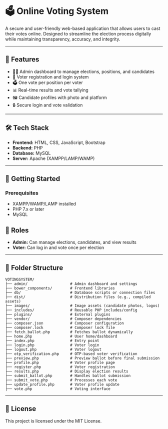# 🗳️ Online Voting System

A secure and user-friendly web-based application that allows users to cast their votes online. Designed to streamline the election process digitally while maintaining transparency, accuracy, and integrity.

---

## 📌 Features

- 🧑‍💼 Admin dashboard to manage elections, positions, and candidates  
- 👥 Voter registration and login system  
- 🗳️ One vote per position per voter  
- 📊 Real-time results and vote tallying  
- 🖼️ Candidate profiles with photo and platform  
- 🔒 Secure login and vote validation

---

## 🛠️ Tech Stack

- **Frontend:** HTML, CSS, JavaScript, Bootstrap  
- **Backend:** PHP  
- **Database:** MySQL  
- **Server:** Apache (XAMPP/LAMP/WAMP)

---

## 🚀 Getting Started

### Prerequisites

- XAMPP/WAMP/LAMP installed  
- PHP 7.x or later  
- MySQL  

## 🔐 Roles

- **Admin:** Can manage elections, candidates, and view results  
- **Voter:** Can log in and vote once per election

---

## 📂 Folder Structure

```
VOTINGSYSTEM/
├── admin/                   # Admin dashboard and settings
├── bower_components/        # Frontend libraries
├── db/                      # Database scripts or connection files
├── dist/                    # Distribution files (e.g., compiled assets)
├── images/                  # Image assets (candidate photos, logos)
├── includes/                # Reusable PHP includes/config
├── plugins/                 # External plugins
├── vendor/                  # Composer dependencies
├── composer.json            # Composer configuration
├── composer.lock            # Composer lock file
├── fetch_ballot.php         # Fetches ballot dynamically
├── home.php                 # User home/dashboard
├── index.php                # Entry point
├── login.php                # Voter login
├── logout.php               # Voter logout
├── otp_verification.php     # OTP-based voter verification
├── preview.php              # Preview ballot before final submission
├── profile.php              # Voter profile page
├── register.php             # Voter registration
├── results.php              # Display election results
├── submit_ballot.php        # Handles ballot submission
├── submit_vote.php          # Processes each vote
├── update_profile.php       # Voter profile update
├── vote.php                 # Voting interface

```

---

## 📄 License

This project is licensed under the MIT License.


